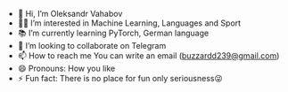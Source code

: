 - 👋 Hi, I’m Oleksandr Vahabov
- 🐱‍🏍 I’m interested in Machine Learning, Languages and Sport
- 📚 I’m currently learning PyTorch, German language
- 💞️ I’m looking to collaborate on Telegram 
- 📫 How to reach me You can write an email (buzzardd239@gmail.com)
- 😄 Pronouns: How you like
- ⚡ Fun fact: There is no place for fun only seriousness😜

<!---
BellamyCeleman/BellamyCeleman is a ✨ special ✨ repository because its `README.md` (this file) appears on your GitHub profile.
You can click the Preview link to take a look at your changes.
--->
